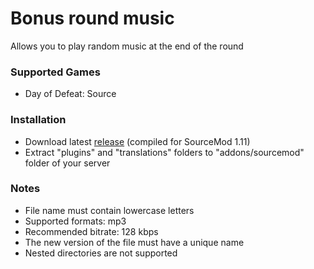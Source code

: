 # Bonus round music

Allows you to play random music at the end of the round

### Supported Games

* Day of Defeat: Source

### Installation

* Download latest [release](https://github.com/dronelektron/bonus-round-music/releases) (compiled for SourceMod 1.11)
* Extract "plugins" and "translations" folders to "addons/sourcemod" folder of your server

### Notes

* File name must contain lowercase letters
* Supported formats: mp3
* Recommended bitrate: 128 kbps
* The new version of the file must have a unique name
* Nested directories are not supported
